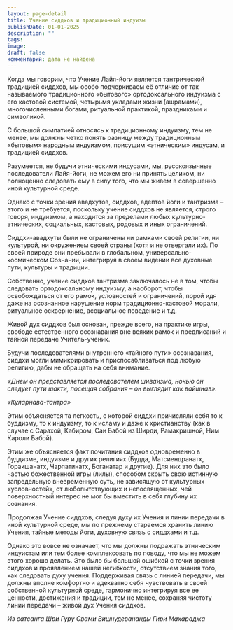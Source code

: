 ```yaml
---
layout: page-detail
title: Учение сиддхов и традиционный индуизм
publishDate: 01-01-2025
description: ""
tags: 
image: 
draft: false
комментарий: дата не найдена
---
```


 Когда мы говорим, что Учение Лайя-йоги является тантрической традицией сиддхов, мы особо подчеркиваем её отличие от так называемого традиционного «бытового» ортодоксального индуизма с его кастовой системой, четырьмя укладами жизни (ашрамами), многочисленными богами, ритуальной практикой, праздниками и символикой.

 С большой симпатией относясь к традиционному индуизму, тем не менее, мы должны четко понять разницу между традиционным «бытовым» народным индуизмом, присущим «этническим» индусам, и традицией сиддхов.

 Разумеется, не будучи этническими индусами, мы, русскоязычные последователи Лайя-йоги, не можем его ни принять целиком, ни полноценно следовать ему в силу того, что мы живем в совершенно иной культурной среде.

 Однако с точки зрения авадхутов, сиддхов, адептов йоги и тантризма – этого и не требуется, поскольку учение сиддхов не является, строго говоря, индуизмом, а находится за пределами любых культурно-этнических, социальных, кастовых, родовых и иных ограничений.

 Сиддхи-авадхуты были не ограничены ни рамками своей религии, ни культурой, ни окружением своей страны (хотя и не отвергали их). По своей природе они пребывали в глобальном, универсально-космическом Сознании, интегрируя в своем видении все духовные пути, культуры и традиции.

 Собственно, учение сиддхов тантризма заключалось не в том, чтобы следовать ортодоксальному индуизму, а наоборот, чтобы освобождаться от его рамок, условностей и ограничений, порой идя даже на осознанное нарушение норм традиционно-кастовой морали, ритуальное осквернение, асоциальное поведение и т.д.

 Живой дух сиддхов был основан, прежде всего, на практике игры, свободе естественного осознавания вне всяких рамок и предписаний и тайной передаче Учитель-ученик.

 Будучи последователями внутреннего «тайного пути» осознавания, сиддхи могли мимикрировать и приспосабливаться под любую религию, дабы не обращать на себя внимание.

_«Днем он представляется последователем шиваизма, ночью он следует пути шакти, посещая собрания – он выглядит как вайшнав»._ 

_«Куларнава-тантра»_ 

 Этим объясняется та легкость, с которой сиддхи причисляли себя то к буддизму, то к индуизму, то к исламу и даже к христианству (как в случае с Сарахой, Кабиром, Саи Бабой из Ширди, Рамакришной, Ним Кароли Бабой).

 Этим же объясняется факт почитания сиддхов одновременно в буддизме, индуизме и других религиях (Будда, Матсиендранатх, Горакшанатх, Чарпатинатх, Боганатар и другие). Для них это было частью божественной игры (лилы), способом скрыть свою истинную запредельную вневременную суть, не зависящую от культурных «условностей», от любопытствующих и непосвященных, чей поверхностный интерес не мог бы вместить в себя глубину их сознания.

 Продолжая Учение сиддхов, следуя духу их Учения и линии передачи в иной культурной среде, мы по прежнему стараемся хранить линию Учения, тайные методы йоги, духовную связь с сиддхами и т.д.

 Однако это вовсе не означает, что мы должны подражать этническим индуистам или тем более комплексовать по поводу, что мы не можем этого хорошо делать. Это было бы большой ошибкой с точки зрения сиддхов и проявлением нашей негибкости, отсутствием знания того, как следовать духу учения. Поддерживая связь с линией передачи, мы должны вполне комфортно и адекватно себя чувствовать в своей собственной культурной среде, гармонично интегрируя все ее ценности, достижения и традиции, тем не менее, сохраняя чистоту линии передачи – живой дух Учения сиддхов.

*Из сатсанга Шри Гуру Свами Вишнудевананды Гири Махараджа*